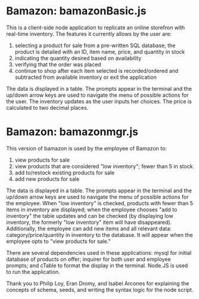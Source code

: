 # Bamazon: bamazonBasic.js
This is a client-side node application to replicate an online storefron with real-time inventory. The features it currently allows by the user are:

1. selecting a product for sale from a pre-written SQL database; the product is detailed with an ID, item name, price, and quantity in stock
2. indicating the quantity desired based on availability
3. verifying that the order was placed
4. continue to shop after each item selected is recorded/ordered and subtracted from available inventory or exit the application

The data is displayed in a table. The prompts appear in the terminal and the up/down arrow keys are used to navigate the menu of possible actions for the user. The inventory updates as the user inputs her choices. The price is calculated to two decimal places.

# Bamazon: bamazonmgr.js
This version of bamazon is used by the employee of Bamazon to:
1. view products for sale
2. view products that are considered "low inventory"; fewer than 5 in stock
3. add to/restock existing products for sale
4. add new products for sale

The data is displayed in a table. The prompts appear in the terminal and the up/down arrow keys are used to navigate the menu of possible actions for the employee. When "low inventory" is checked, products with fewer than 5 items in inventory are displayed; when the employee chooses "add to inventory" the table updates and can be checked (by displaying low inventory, the formerly "low inventory" item will have disappeared). Additionally, the employee can add new items and all relevant data: category/price/quantity in inventory to the database. It will appear when the employee opts to "view products for sale."

There are several dependencies used in these applications: mysql for initial database of products on offer; inquirer for both user and employee prompts; and cTable to format the display in the terminal. Node.JS is used to run the application.

Thank you to Philip Loy, Eran Dromy, and Isabel Arcones for explaining the concepts of schema, seeds, and writing the syntax logic for the node script.

